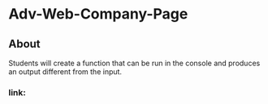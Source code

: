 # Adv-Web-Company-Page

## About
Students will create a function that can be run in the console and produces an output different from the input.

### link: 